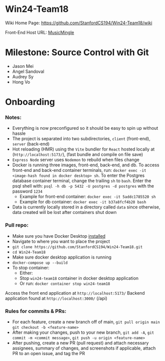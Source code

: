 # Win24-Team18

Wiki Home Page:
https://github.com/StanfordCS194/Win24-Team18/wiki

Front-End Host URL:
[MusicMingle](https://musicmingle-cabf2.web.app)

# Milestone: Source Control with Git
- Jason Mei
- Angel Sandoval
- Audrey Sy
- Hong Vo

# Onboarding

### Notes:
- Everything is now preconfigured so it should be easy to spin up without hassle
- The project is separated into two subdirectories, `client` (front-end), `server` (back-end)
- Hot reloading (HMR) using the `Vite` bundler for `React` hosted locally at (`http://localhost:5173/`), (fast bundle and compile on file save)
- `Express Node` server uses `Nodemon` to rebuild when files change
- Docker is running three images, front-end, back-end, and db. To access front-end and back-end container terminals, run:  `docker exec -it <image-hash found in docker desktop> sh`. To enter the Postgres database container terminal, change the trailing `sh` to `bash`. Enter the psql shell with: `psql -h db -p 5432 -U postgres -d postgres` with the password `1234`
  - Example for front-end container: `docker exec -it 5addc1785520 sh`
  - Example for db container: `docker exec -it b37a8fcf4b20 bash`
- Data is currently locally stored in a directory called `data` since otherwise, data created will be lost after containers shut down

### Pull repo:

-   Make sure you have Docker Desktop [installed](https://www.docker.com/products/docker-desktop/)
-   Navigate to where you want to place the project
-   `git clone https://github.com/StanfordCS194/Win24-Team18.git`
-   `cd Win24-Team18`
-   Make sure docker desktop application is running
-   `docker-compose up --build`
-   To stop container:
    -   Either:
    -   Stop `win24-team18` container in docker desktop application
    -   Or run: `docker container stop win24-team18`

Access the front end application at `http://localhost:5173/`
Backend application found at `http://localhost:3000/` (/api)

### Rules for commits & PRs:

-   For each feature, create a new branch off of main, `git pull origin main` `git checkout -b <feature-name>`
-   After making your changes, push to your new branch, `git add -A`, `git commit -m <commit message>`, `git push -u origin <feature-name>`
-   After pushing, create a new PR (pull request) and attach necessary assignees, summary of changes, and screenshots if applicable, attach PR to an open issue, and tag the PR
